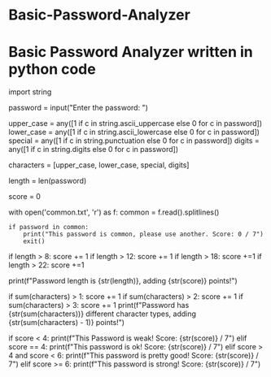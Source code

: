 # Basic-Password-Analyzer
# Basic Password Analyzer written in python code

import string

password = input("Enter the password: ")

upper_case = any([1 if c in string.ascii_uppercase else 0 for c in password])
lower_case = any([1 if c in string.ascii_lowercase else 0 for c in password])
special = any([1 if c in string.punctuation else 0 for c in password])
digits = any([1 if c in string.digits else 0 for c in password])

characters = [upper_case, lower_case, special, digits]

length = len(password)

score = 0

with open('common.txt', 'r') as f:
    common = f.read().splitlines()

    if password in common:
        print("This password is common, please use another. Score: 0 / 7")
        exit()

if length > 8:
    score += 1
if length > 12:
    score += 1
if length > 18:
    score +=1
if length > 22:
    score +=1

print(f"Password length is {str(length)}, adding {str(score)} points!")

if sum(characters) > 1:
    score += 1
if sum(characters) > 2:
    score += 1
if sum(characters) > 3:
    score += 1
print(f"Password has {str(sum(characters))} different character types, adding {str(sum(characters) - 1)} points!")

if score < 4:
    print(f"This Password is weak! Score: {str(score)} / 7")
elif score == 4:
    print(f"This password is ok! Score: {str(score)} / 7")
elif score > 4 and score < 6:
    print(f"This password is pretty good! Score: {str(score)} / 7")
elif score >= 6:
    print(f"This password is strong! Score: {str(score)} / 7")
